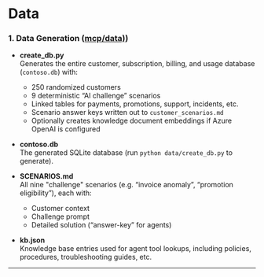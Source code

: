 # Data

### 1. Data Generation ([mcp/data)](mcp/data))  
  
- **create_db.py**    
  Generates the entire customer, subscription, billing, and usage database (`contoso.db`) with:  
    - 250 randomized customers  
    - 9 deterministic “AI challenge” scenarios  
    - Linked tables for payments, promotions, support, incidents, etc.  
    - Scenario answer keys written out to `customer_scenarios.md`  
    - Optionally creates knowledge document embeddings if Azure OpenAI is configured  
  
- **contoso.db**    
  The generated SQLite database (run `python data/create_db.py` to generate).  
  
- **SCENARIOS.md**    
  All nine "challenge" scenarios (e.g. “invoice anomaly”, “promotion eligibility”), each with:  
  - Customer context  
  - Challenge prompt  
  - Detailed solution (“answer-key” for agents)  
  
- **kb.json**    
  Knowledge base entries used for agent tool lookups, including policies, procedures, troubleshooting guides, etc.  
  
---  
 
